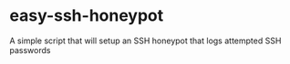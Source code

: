 # easy-ssh-honeypot
A simple script that will setup an SSH honeypot that logs attempted SSH passwords
